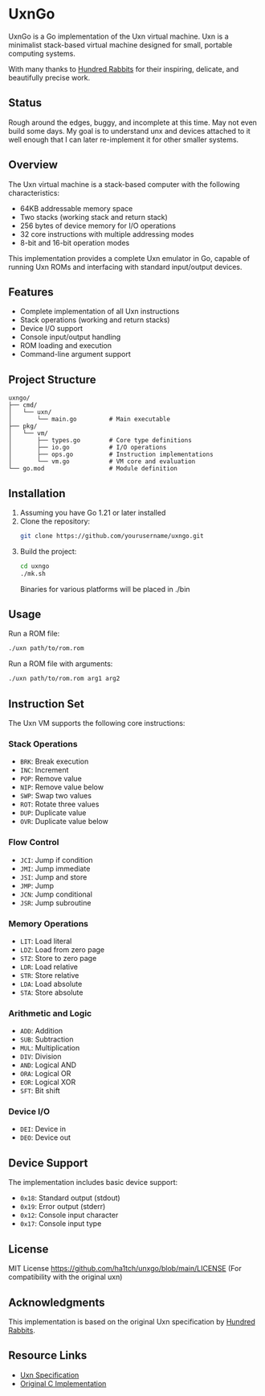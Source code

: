 # UxnGo

UxnGo is a Go implementation of the Uxn virtual machine. Uxn is a minimalist stack-based virtual machine designed for small, portable computing systems.

With many thanks to [Hundred Rabbits](https://100r.co/site/uxn.html) for their inspiring, delicate, and beautifully precise work.

## Status

Rough around the edges, buggy, and incomplete at this time. May not even build some days. My goal is to understand unx and devices attached to it well enough that I can later re-implement it for other smaller systems.

## Overview

The Uxn virtual machine is a stack-based computer with the following characteristics:

- 64KB addressable memory space
- Two stacks (working stack and return stack)
- 256 bytes of device memory for I/O operations
- 32 core instructions with multiple addressing modes
- 8-bit and 16-bit operation modes

This implementation provides a complete Uxn emulator in Go, capable of running Uxn ROMs and interfacing with standard input/output devices.

## Features

- Complete implementation of all Uxn instructions
- Stack operations (working and return stacks)
- Device I/O support
- Console input/output handling
- ROM loading and execution
- Command-line argument support

## Project Structure

```
uxngo/
├── cmd/
│   └── uxn/
│       └── main.go         # Main executable
├── pkg/
│   └── vm/
│       ├── types.go        # Core type definitions
│       ├── io.go           # I/O operations
│       ├── ops.go          # Instruction implementations
│       └── vm.go           # VM core and evaluation
└── go.mod                  # Module definition
```

## Installation

1. Assuming you have Go 1.21 or later installed
2. Clone the repository:
   ```bash
   git clone https://github.com/yourusername/uxngo.git
   ```
3. Build the project:
   ```bash
   cd uxngo
   ./mk.sh
   ```
   Binaries for various platforms will be placed in ./bin

## Usage

Run a ROM file:
```bash
./uxn path/to/rom.rom
```

Run a ROM file with arguments:
```bash
./uxn path/to/rom.rom arg1 arg2
```

## Instruction Set

The Uxn VM supports the following core instructions:

### Stack Operations
- `BRK`: Break execution
- `INC`: Increment
- `POP`: Remove value
- `NIP`: Remove value below
- `SWP`: Swap two values
- `ROT`: Rotate three values
- `DUP`: Duplicate value
- `OVR`: Duplicate value below

### Flow Control
- `JCI`: Jump if condition
- `JMI`: Jump immediate
- `JSI`: Jump and store
- `JMP`: Jump
- `JCN`: Jump conditional
- `JSR`: Jump subroutine

### Memory Operations
- `LIT`: Load literal
- `LDZ`: Load from zero page
- `STZ`: Store to zero page
- `LDR`: Load relative
- `STR`: Store relative
- `LDA`: Load absolute
- `STA`: Store absolute

### Arithmetic and Logic
- `ADD`: Addition
- `SUB`: Subtraction
- `MUL`: Multiplication
- `DIV`: Division
- `AND`: Logical AND
- `ORA`: Logical OR
- `EOR`: Logical XOR
- `SFT`: Bit shift

### Device I/O
- `DEI`: Device in
- `DEO`: Device out

## Device Support

The implementation includes basic device support:

- `0x18`: Standard output (stdout)
- `0x19`: Error output (stderr)
- `0x12`: Console input character
- `0x17`: Console input type


## License
  MIT License
  https://github.com/ha1tch/unxgo/blob/main/LICENSE
  (For compatibility with the original uxn)

## Acknowledgments

This implementation is based on the original Uxn specification 
by [Hundred Rabbits](https://100r.co/site/uxn.html).

## Resource Links

- [Uxn Specification](https://wiki.xxiivv.com/site/uxn.html)
- [Original C Implementation](https://git.sr.ht/~rabbits/uxn)
